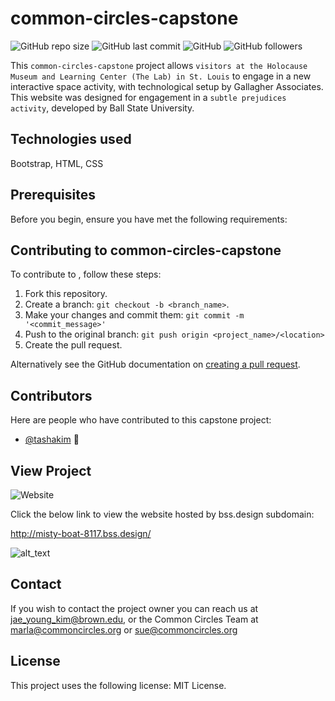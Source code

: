 # common-circles-capstone

![GitHub repo size](https://img.shields.io/github/repo-size/tashakim/common-circles-capstone)
![GitHub last commit](https://img.shields.io/github/last-commit/tashakim/common-circles-capstone)
![GitHub](https://img.shields.io/github/license/tashakim/common-circles-capstone)
![GitHub followers](https://img.shields.io/github/followers/tashakim?label=Followers&style=social)

This `common-circles-capstone` project allows `visitors at the Holocause Museum and Learning Center (The Lab) in St. Louis` to engage in a new interactive space activity, with technological setup by Gallagher Associates. This website was designed for engagement in a `subtle prejudices activity`, developed by Ball State University.


## Technologies used
Bootstrap, HTML, CSS

## Prerequisites
Before you begin, ensure you have met the following requirements:

## Contributing to common-circles-capstone
To contribute to <common-circles-capstone>, follow these steps:

1. Fork this repository.
2. Create a branch: `git checkout -b <branch_name>`.
3. Make your changes and commit them: `git commit -m '<commit_message>'`
4. Push to the original branch: `git push origin <project_name>/<location>`
5. Create the pull request.

Alternatively see the GitHub documentation on [creating a pull request](https://help.github.com/en/github/collaborating-with-issues-and-pull-requests/creating-a-pull-request).

## Contributors
Here are people who have contributed to this capstone project:

* [@tashakim](https://github.com/tashakim) 🐛

## View Project
![Website](https://img.shields.io/website?down_color=red&down_message=offline&style=for-the-badge&up_color=green&up_message=online&url=http%3A%2F%2Fmisty-boat-8117.bss.design%2F)

Click the below link to view the website hosted by bss.design subdomain:

http://misty-boat-8117.bss.design/

![alt_text](https://github.com/tashakim/common-circles-capstone/blob/master/common-circles-capstone-homepage.png?raw=true)


## Contact

If you wish to contact the project owner you can reach us at <jae_young_kim@brown.edu>, or the Common Circles Team at <marla@commoncircles.org> or <sue@commoncircles.org>

## License

This project uses the following license: [<MIT License>](<link>)MIT License.

